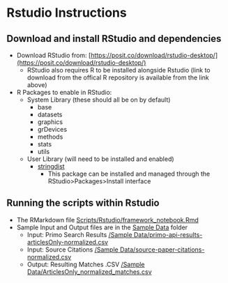 # Rstudio Instructions


## Download and install RStudio and dependencies

- Download RStudio from: [https://posit.co/download/rstudio-desktop/](https://posit.co/download/rstudio-desktop/)
    - RStudio also requires R to be installed alongside Rstudio (link to download from the offical R repository is available from the link above)
- R Packages to enable in RStudio:
    - System Library (these should all be on by default)
        - base
        - datasets
        - graphics
        - grDevices
        - methods
        - stats
        - utils
    - User Library (will need to be installed and enabled)
        - [stringdist](https://cran.r-project.org/web/packages/stringdist/index.html)
            - This package can be installed and managed through the RStudio>Packages>Install interface





## Running the scripts within Rstudio
- The RMarkdown file [Scripts/Rstudio/framework_notebook.Rmd](/Scripts/Rstudio/framework_notebook.Rmd)
- Sample Input and Output files are in the [Sample Data](https://github.com/alexmerrill/discovery-layer-paper-2/tree/main/Sample%20Data) folder
  - Input:  Primo Search Results [/Sample Data/primo-api-results-articlesOnly-normalized.csv](/Sample%20Data/primo-api-results-articlesOnly-normalized.csv)
  - Input:  Source Citations [/Sample Data/source-paper-citations-normalized.csv](/Sample%20Data/source-paper-citations-normalized.csv)
  - Output: Resulting Matches .CSV [/Sample Data/ArticlesOnly_normalized_matches.csv](/Sample%20Data/ArticlesOnly_normalized_matches.csv)
  


